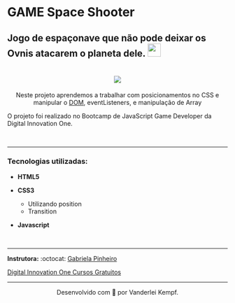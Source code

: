 
# GAME Space Shooter #
## Jogo de espaçonave que não pode deixar os Ovnis atacarem o planeta dele. <img src="./assets/img/shoot" width="30">
<h1  align="center">
<img src="https://ik.imagekit.io/vanderdev/space_oXrt0XJ-1.png?updatedAt=1636883823158"  />

</h1>
<p  align="center">
Neste projeto aprendemos a trabalhar com posicionamentos no CSS e manipular o <a href="https://developer.mozilla.org/pt-BR/docs/Web/API/Document_Object_Model">DOM</a>, eventListeners, e manipulação de Array 


O projeto foi realizado no Bootcamp de JavaScript Game Developer da Digital Innovation One.
</p>
<br/>
<hr />

### Tecnologias utilizadas: ###


*  **HTML5**

*  **CSS3**

	* Utilizando position
	* Transition
	 

*  **Javascript**

  <br/>

  

<hr  />

  

**Instrutora:** :octocat: <a  href="https://github.com/SpruceGabriela">Gabriela Pinheiro</a>

  
  

[Digital Innovation One Cursos Gratuitos](https://digitalinnovation.one/  "Clique e acesse agora!")

<hr  />

<p  align="center">Desenvolvido com 💜 por Vanderlei Kempf. </p>